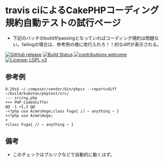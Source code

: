 # travis ciによるCakePHPコーディング規約自動テストの試行ページ
- 下記のバッチのbuildがpassingとなっていればコーディング規約は問題ない。failingの場合は、参考例の様に改行入れろ！！的なdiffが表示される。

[![GitHub release](https://img.shields.io/github/release/kubotan/phptest.svg)](https://github.com/kubotan/phptest/releases)
[![Build Status]( https://travis-ci.org/kubotan/phptest.svg?branch=master)](https://travis-ci.org/kubotan/phptest)
[![contributions welcome](https://img.shields.io/badge/contributions-welcome-brightgreen.svg?style=flat)](https://github.com/kubotan/phptest/issues)
[![License: LGPL v3](https://img.shields.io/badge/License-LGPL%20v3-blue.svg)](https://github.com/kubotan/phptest/blob/master/LICENSE)


## 参考例

~~~
0.29s$ ~/.composer/vendor/bin/phpcs --report=diff ~/build/kubotan/phptest/src/
--- src/ng.php
+++ PHP_CodeSniffer
@@ -1 +1,3 @@
-<?php use Acme\Hoge;class Fuga{ // ~ anything ~ }
+<?php use Acme\Hoge;
+
+class Fuga{ // ~ anything ~ }
~~~

## 備考
- このチェックはプルリクなどで自動的に動くはず。
